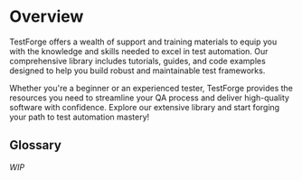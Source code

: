 # Overview

TestForge offers a wealth of support and training materials to equip you with the knowledge and skills needed to excel in test automation. 
Our comprehensive library includes tutorials, guides, and code examples designed to help you build robust and maintainable test frameworks. 

Whether you're a beginner or an experienced tester, TestForge provides the resources you need to streamline your QA process and deliver high-quality software with confidence. Explore our extensive library and start forging your path to test automation mastery!

## Glossary

_WIP_
